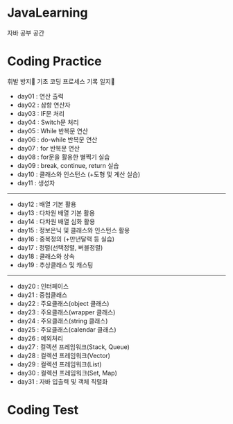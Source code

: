 # JavaLearning
자바 공부 공간

# Coding Practice
휘발 방지🎈 기초 코딩 프로세스 기록 일지🔨
- day01 : 연산 출력
- day02 : 삼항 연산자
- day03 : IF문 처리
- day04 : Switch문 처리
- day05 : While 반복문 연산
- day06 : do-while 반복문 연산
- day07 : for 반복문 연산
- day08 : for문을 활용한 별찍기 실습
- day09 : break, continue, return 실습
- day10 : 클래스와 인스턴스 (+도형 및 계산 실습)
- day11 : 생성자
-----------------------------------------------
- day12 : 배열 기본 활용
- day13 : 다차원 배열 기본 활용
- day14 : 다차원 배열 심화 활용
- day15 : 정보은닉 및 클래스와 인스턴스 활용
- day16 : 중복정의 (+만년달력 등 실습)
- day17 : 정렬(선택정렬, 버블정렬)
- day18 : 클래스와 상속
- day19 : 추상클래스 및 캐스팅
-----------------------------------------------
- day20 : 인터페이스
- day21 : 중첩클래스
- day22 : 주요클래스(object 클래스)
- day23 : 주요클래스(wrapper 클래스)
- day24 : 주요클래스(string 클래스)
- day25 : 주요클래스(calendar 클래스)
- day26 : 예외처리
- day27 : 컬렉션 프레임워크(Stack, Queue)
- day28 : 컬렉션 프레임워크(Vector)
- day29 : 컬렉션 프레임워크(List)
- day30 : 컬렉션 프레임워크(Set, Map)
- day31 : 자바 입출력 및 객체 직렬화

# Coding Test
